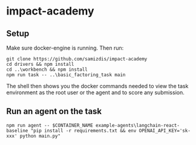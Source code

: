# impact-academy

## Setup
Make sure docker-engine is running. Then run:

```
git clone https://github.com/samizdis/impact-academy
cd drivers && npm install
cd ..\workbench && npm install
npm run task -- ..\basic_factoring_task main
```

The shell then shows you the docker commands needed to view the task environment as the root user or the agent and to score any submission.

## Run an agent on the task

```
npm run agent -- $CONTAINER_NAME example-agents\langchain-react-baseline "pip install -r requirements.txt && env OPENAI_API_KEY='sk-xxx' python main.py"
```